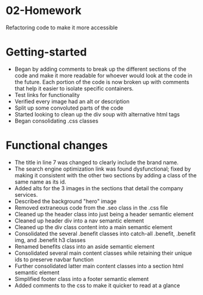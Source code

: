 # 02-Homework

Refactoring code to make it more accessible

# Getting-started

- Began by adding comments to break up the different sections of the code and make it more readable for whoever would look at the code in the future. Each portion of the code is now broken up with comments that help it easier to isolate specific containers.
- Test links for functionality
- Verified every image had an alt or description
- Split up some convoluted parts of the code
- Started looking to clean up the div soup with alternative html tags
- Began consolidating .css classes

# Functional changes

- The title in line 7 was changed to clearly include the brand name.
- The search engine optimization link was found dysfunctional; fixed by making it consistent with the other two sections by adding a class of the same name as its id.
- Added alts for the 3 images in the sections that detail the company services.
- Described the background "hero" image
- Removed extraneous code from the .seo class in the .css file
- Cleaned up the header class into just being a header semantic element
- Cleaned up header div into a nav semantic element
- Cleaned up the div class content into a main semantic element
- Consolidated the several .benefit classes into catch-all .benefit, .benefit img, and .benefit h3 classes
- Renamed benefits class into an aside semantic element
- Consolidated several main content classes while retaining their unique ids to preserve navbar function
- Further consolidated latter main content classes into a section html semantic element
- Simplified footer class into a footer semantic element
- Added comments to the css to make it quicker to read at a glance
